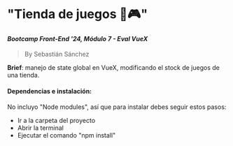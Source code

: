 # "Tienda de juegos 👾🎮"
#### *Bootcamp Front-End '24, Módulo 7 - Eval VueX*
>By Sebastián Sánchez

<strong>Brief</strong>: manejo de state global en VueX, modificando el stock de juegos de una tienda.

#### Dependencias e instalación:
No incluyo "Node modules", así que para instalar debes seguir estos pasos:
* Ir a la carpeta del proyecto
* Abrir la terminal
* Ejecutar el comando "npm install"
